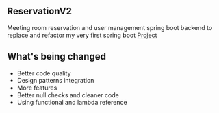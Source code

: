 
## ReservationV2

Meeting room reservation and user management spring boot backend
 to replace and refactor my very first spring boot
 [Project](https://github.com/Agmaromatic/reservation)

## What's being changed

- Better code quality
- Design patterns integration
- More features
- Better null checks and cleaner code
- Using functional and lambda reference



